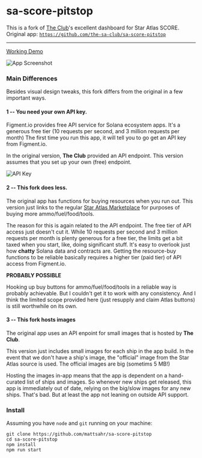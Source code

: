 # sa-score-pitstop

This is a fork of <a href="https://staratlas.club/">The Club</a>'s excellent dashboard for Star Atlas SCORE.  
Original app: <a href="https://github.com/the-sa-club/sa-score-pitstop">`https://github.com/the-sa-club/sa-score-pitstop`</a>


----------------

<a href="https://mattsahr.github.io/sa-score-pitstop">Working Demo</a>

![App Screenshot](https://github.com/mattsahr/sa-score-pitstop/blob/main/src/assets/images/screencap-sa-score-pitstop-a.png?raw=true "App Screenshot")

### Main Differences
Besides visual design tweaks, this fork differs from the original in a few important ways.

#### 1 -- You need your own API key.  

Figment.io provides free API service for Solana ecosystem apps.  It's a generous free tier (10 requests per second, and 3 million requests per month)   The first time you run this app, it will tell you to go get an API key from Figment.io.  

In the original version, **The Club** provided an API endpoint.  This version assumes that you set up your own (free) endpoint.

![API Key](https://github.com/mattsahr/sa-score-pitstop/blob/main/src/assets/images/screencap-sa-score-pitstop-need-api-key.png?raw=true "API Key")

#### 2 -- This fork does less.  

The original app has functions for buying resources when you run out.  This version just links to the regular <a href="https://play.staratlas.com/market/">Star Atlas Marketplace</a> for purposes of buying more ammo/fuel/food/tools.  

The reason for this is again related to the API endpoint.  The free tier of API access just doesn't cut it.  While 10 requests per second and 3 million requests per month is plenty generous for a free tier, the limits get a bit taxed when you start, like, doing significant stuff.  It's easy to overlook just how **chatty** Solana data and contracts are.  Getting the resource-buy functions to be reliable basically requires a higher tier (paid tier) of API access from Figment.io.

**PROBABLY POSSIBLE**

Hooking up buy buttons for ammo/fuel/food/tools in a reliable way is probably achievable.  But I couldn't get it to work with any consistency.  And I think the limited scope provided here (just resupply and claim Atlas buttons) is still worthwhile on its own. 


#### 3 -- This fork hosts images

The original app uses an API enpoint for small images that is hosted by **The Club**.  

This version just includes small images for each ship in the app build.  In the event that we don't have a ship's image, the "official" image from the Star Atlas source is used.   The official images are big (sometims 5 MB!) 

Hosting the images in-app means that the app is dependent on a hand-curated list of ships and images.  So whenever new ships get released, this app is immediately out of date, relying on the big/slow images for any new ships.  That's bad.  But at least the app not leaning on outside API support.


### Install

Assuming you have `node` and `git` running on your machine:

```
git clone https://github.com/mattsahr/sa-score-pitstop
cd sa-score-pitstop
npm install
npm run start
```
